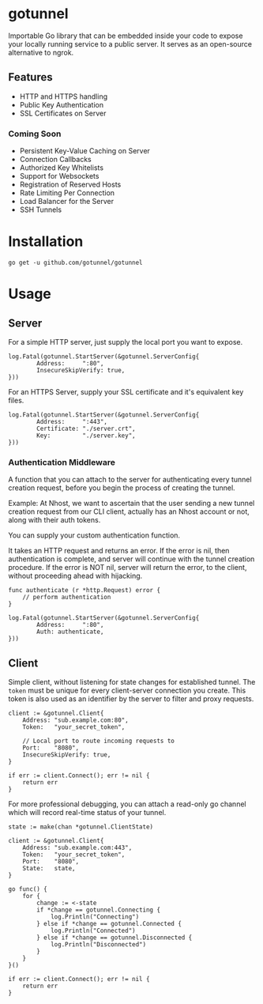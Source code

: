 # gotunnel

Importable Go library that can be embedded inside your code to expose your locally running service to a public server. It serves as an open-source alternative to ngrok.

## Features

- HTTP and HTTPS handling
- Public Key Authentication
- SSL Certificates on Server

### Coming Soon

- Persistent Key-Value Caching on Server
- Connection Callbacks
- Authorized Key Whitelists
- Support for Websockets
- Registration of Reserved Hosts
- Rate Limiting Per Connection
- Load Balancer for the Server
- SSH Tunnels


# Installation

```
go get -u github.com/gotunnel/gotunnel
```

# Usage

## Server

For a simple HTTP server, just supply the local port you want to expose.

```
log.Fatal(gotunnel.StartServer(&gotunnel.ServerConfig{
        Address:     ":80",
        InsecureSkipVerify: true,
}))
```

For an HTTPS Server, supply your SSL certificate and it's equivalent key files.

```
log.Fatal(gotunnel.StartServer(&gotunnel.ServerConfig{
        Address:     ":443",
        Certificate: "./server.crt",
        Key:         "./server.key",
}))
```

### Authentication Middleware

A function that you can attach to the server for authenticating every tunnel creation request,
before you begin the process of creating the tunnel.

Example: At Nhost, we want to ascertain that the user sending a new tunnel creation request from our CLI client, actually has an Nhost account or not, along with their auth tokens.

You can supply your custom authentication function.

It takes an HTTP request and returns an error. If the error is nil, then authentication is complete, and server will continue with the tunnel creation procedure. If the error is NOT nil, server will return the error, to the client, without proceeding ahead with hijacking.

```
func authenticate (r *http.Request) error {
    // perform authentication
}

log.Fatal(gotunnel.StartServer(&gotunnel.ServerConfig{
        Address:     ":80",
        Auth: authenticate,
}))
```

## Client

Simple client, without listening for state changes for established tunnel. The `token` must be unique for every client-server connection you create. This token is also used as an identifier by the server to filter and proxy requests.

```
client := &gotunnel.Client{
    Address: "sub.example.com:80",
    Token:   "your_secret_token",

    // Local port to route incoming requests to
    Port:    "8080",
    InsecureSkipVerify: true,
}

if err := client.Connect(); err != nil {
    return err
}
```

For more professional debugging, you can attach a read-only go channel which will record real-time status of your tunnel.

```
state := make(chan *gotunnel.ClientState)

client := &gotunnel.Client{
    Address: "sub.example.com:443",
    Token:   "your_secret_token",
    Port:    "8080",
    State:   state,
}

go func() {
    for {
        change := <-state
        if *change == gotunnel.Connecting {
            log.Println("Connecting")
        } else if *change == gotunnel.Connected {
            log.Println("Connected")
        } else if *change == gotunnel.Disconnected {
            log.Println("Disconnected")
        }
    }
}()

if err := client.Connect(); err != nil {
    return err
}
```
